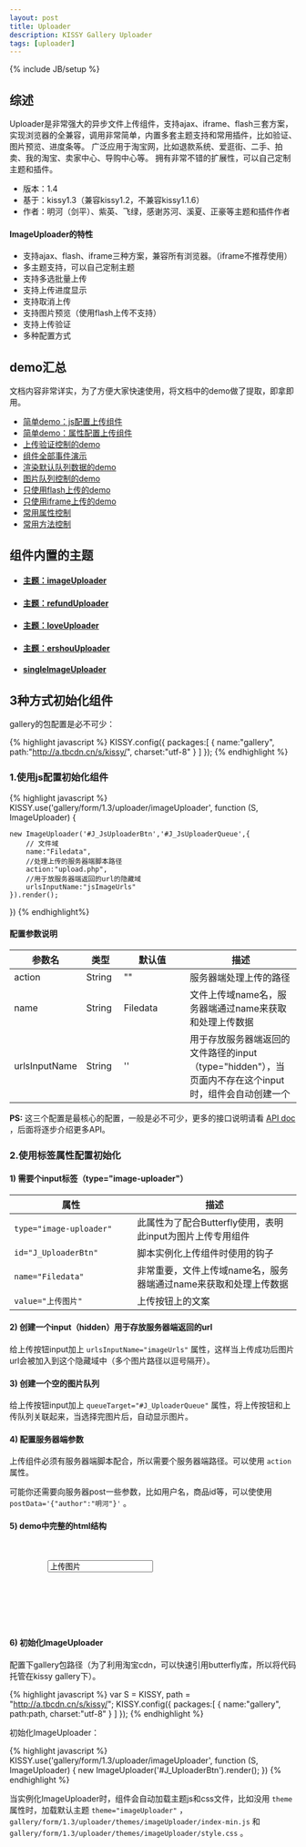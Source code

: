 ```yaml
---
layout: post
title: Uploader
description: KISSY Gallery Uploader
tags: [uploader]
---
```

{% include JB/setup %}


## 综述

Uploader是非常强大的异步文件上传组件，支持ajax、iframe、flash三套方案，实现浏览器的全兼容，调用非常简单，内置多套主题支持和常用插件，比如验证、图片预览、进度条等。
广泛应用于淘宝网，比如退款系统、爱逛街、二手、拍卖、我的淘宝、卖家中心、导购中心等。
拥有非常不错的扩展性，可以自己定制主题和插件。

* 版本：1.4
* 基于：kissy1.3（兼容kissy1.2，不兼容kissy1.1.6）
* 作者：明河（剑平）、紫英、飞绿，感谢苏河、溪夏、正豪等主题和插件作者


#### ImageUploader的特性

* 支持ajax、flash、iframe三种方案，兼容所有浏览器。（iframe不推荐使用）
* 多主题支持，可以自己定制主题
* 支持多选批量上传
* 支持上传进度显示
* 支持取消上传
* 支持图片预览（使用flash上传不支持）
* 支持上传验证
* 多种配置方式

## demo汇总

文档内容非常详实，为了方便大家快速使用，将文档中的demo做了提取，即拿即用。

<ul class="thumbnails">
    <li class="span3">
        <a href="./js-config-use.html" class="demo-item" target="_blank">
            <div class="thumbnail">简单demo：js配置上传组件</div>
        </a>
    </li>
    <li class="span3">
        <a href="./pro-config-use.html" class="demo-item" target="_blank">
            <div class="thumbnail">简单demo：属性配置上传组件</div>
        </a>
    </li>
    <li class="span3">
        <a href="./auth.html" class="demo-item" target="_blank">
            <div class="thumbnail">上传验证控制的demo</div>
        </a>
    </li>
    <li class="span3">
        <a href="./events.html" class="demo-item" target="_blank">
            <div class="thumbnail">组件全部事件演示</div>
        </a>
    </li>
    <li class="span3">
        <a href="default-data-show.html" class="demo-item" target="_blank">
            <div class="thumbnail">渲染默认队列数据的demo</div>
        </a>
    </li>
    <li class="span3">
        <a href="queue.html" class="demo-item" target="_blank">
            <div class="thumbnail">图片队列控制的demo</div>
        </a>
    </li>
    <li class="span3">
        <a href="flash-upload-type.html" class="demo-item" target="_blank">
            <div class="thumbnail">只使用flash上传的demo</div>
        </a>
    </li>
    <li class="span3">
        <a href="iframe-upload-type.html" class="demo-item" target="_blank">
            <div class="thumbnail">只使用iframe上传的demo</div>
        </a>
    </li>
    <li class="span3">
        <a href="" class="demo-item" target="_blank">
            <div class="thumbnail">常用属性控制</div>
        </a>
    </li>
    <li class="span3">
        <a href="" class="demo-item" target="_blank">
            <div class="thumbnail">常用方法控制</div>
        </a>
    </li>
</ul>

## 组件内置的主题

<ul class="thumbnails">
    <li class="span3">
        <a href="theme-imageUploader.html" class="demo-item" target="_blank">
            <div class="thumbnail">
                <h4>主题：imageUploader</h4>
            </div>
        </a>
    </li>
    <li class="span3">
        <a href="theme-refundUploader.html" class="demo-item" target="_blank">
            <div class="thumbnail">
                <h4>主题：refundUploader</h4>
            </div>
        </a>
    </li>
    <li class="span3">
        <a href="theme-loveUploader.html" class="demo-item" target="_blank">
            <div class="thumbnail">
                <h4>主题：loveUploader</h4>
            </div>
        </a>
    </li>
    <li class="span3">
        <a href="theme-ershouUploader.html" class="demo-item" target="_blank">
            <div class="thumbnail">
                <h4>主题：ershouUploader</h4>
            </div>
        </a>
    </li>
    <li class="span3">
        <a href="theme-singleImageUploader.html" class="demo-item" target="_blank">
            <div class="thumbnail">
                <h4>singleImageUploader</h4>
            </div>
        </a>
    </li>
</ul>

## 3种方式初始化组件

gallery的包配置是必不可少：

{% highlight javascript %}
KISSY.config({
    packages:[
        {
            name:"gallery",
            path:"http://a.tbcdn.cn/s/kissy/",
            charset:"utf-8"
        }
    ]
});
{% endhighlight %}

### 1.使用js配置初始化组件

{% highlight javascript %}
KISSY.use('gallery/form/1.3/uploader/imageUploader', function (S, ImageUploader) {

    new ImageUploader('#J_JsUploaderBtn','#J_JsUploaderQueue',{
        // 文件域
        name:"Filedata",
        //处理上传的服务器端脚本路径
        action:"upload.php",
        //用于放服务器端返回的url的隐藏域
        urlsInputName:"jsImageUrls"
    }).render();
})
{% endhighlight%}

#### 配置参数说明

<table class="table table-bordered table-striped">
    <thead>
        <tr>
            <th style="width: 100px;">参数名</th>
            <th style="width: 50px;">类型</th>
            <th style="width: 100px;">默认值</th>
            <th>描述</th>
        </tr>
    </thead>
    <tbody>
        <tr>
            <td>action</td>
            <td>String</td>
            <td>""</td>
            <td>服务器端处理上传的路径</td>
        </tr>
        <tr>
            <td>name</td>
            <td>String</td>
            <td>Filedata</td>
            <td>文件上传域name名，服务器端通过name来获取和处理上传数据</td>
        </tr>
        <tr>
            <td>urlsInputName</td>
            <td>String</td>
            <td>''</td>
            <td>
                用于存放服务器端返回的文件路径的input（type="hidden"），当页面内不存在这个input时，组件会自动创建一个
            </td>
        </tr>
    </tbody>
</table>

<div class="alert alert-info">
    <strong>PS:</strong>
    这三个配置是最核心的配置，一般是必不可少，更多的接口说明请看
    <a href="http://www.36ria.com/demo/gal/gallery/form/1.3/doc/symbols/Uploader.html" target="_blank">
        API
doc
    </a>
    ，后面将逐步介绍更多API。
</div>

### 2.使用标签属性配置初始化

#### 1) 需要个input标签（type="image-uploader"）

<table class="table table-bordered table-striped">
    <thead>
        <tr>
            <th style="width: 200px;">属性</th>
            <th>描述</th>
        </tr>
    </thead>
    <tbody>
        <tr>
            <td>
                <code>type="image-uploader"</code>
            </td>
            <td>此属性为了配合Butterfly使用，表明此input为图片上传专用组件</td>
        </tr>
        <tr>
            <td>
                <code>id="J_UploaderBtn"</code>
            </td>
            <td>脚本实例化上传组件时使用的钩子</td>
        </tr>
        <tr>
            <td>
                <code>name="Filedata"</code>
            </td>
            <td>非常重要，文件上传域name名，服务器端通过name来获取和处理上传数据</td>
        </tr>
        <tr>
            <td>
                <code>value="上传图片"</code>
            </td>
            <td>上传按钮上的文案</td>
        </tr>
    </tbody>
</table>

#### 2) 创建一个input（hidden）用于存放服务器端返回的url

给上传按钮input加上 `urlsInputName="imageUrls"` 属性，这样当上传成功后图片url会被加入到这个隐藏域中（多个图片路径以逗号隔开）。

#### 3) 创建一个空的图片队列

给上传按钮input加上 `queueTarget="#J_UploaderQueue"` 属性，将上传按钮和上传队列关联起来，当选择完图片后，自动显示图片。

#### 4) 配置服务器端参数

上传组件必须有服务器端脚本配合，所以需要个服务器端路径。可以使用 `action` 属性。

可能你还需要向服务器post一些参数，比如用户名，商品id等，可以使使用 `postData='{"author":"明河"}'` 。

#### 5) demo中完整的html结构

<pre class='brush: xml; '>
    <div class="grid">
        <input class="g-u" id="J_UploaderBtn" name="Filedata" type="image-uploader" value="上传图片" queueTarget="#J_UploaderQueue" action="upload.php" urlsInputName="imageUrls">
        <!--用来存放服务器端返回的图片路径，多个图片以逗号隔开-->
        <input type="hidden" name="imageUrls"></div>
    <ul id="J_UploaderQueue" class="grid"></ul>
</pre>

#### 6) 初始化ImageUploader

配置下gallery包路径（为了利用淘宝cdn，可以快速引用butterfly库，所以将代码托管在kissy gallery下）。

{% highlight javascript %}
var S = KISSY,
    path = "http://a.tbcdn.cn/s/kissy/";
KISSY.config({
    packages:[
        {
            name:"gallery",
            path:path,
            charset:"utf-8"
        }
    ]
});
{% endhighlight %}

初始化ImageUploader：

{% highlight javascript %}
KISSY.use('gallery/form/1.3/uploader/imageUploader', function (S, ImageUploader) {
    new ImageUploader('#J_UploaderBtn').render();
})
{% endhighlight %}

<div class="alert alert-info">
    当实例化ImageUploader时，组件会自动加载主题js和css文件，比如没用
    <code>theme</code>
    属性时，加载默认主题
    <code>theme="imageUploader"</code>
    ，
    <code>gallery/form/1.3/uploader/themes/imageUploader/index-min.js</code>
    和
    <code>gallery/form/1.3/uploader/themes/imageUploader/style.css</code>
    。
</div>